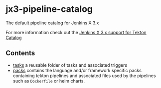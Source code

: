 # jx3-pipeline-catalog

The default pipeline catalog for Jenkins X 3.x

For more information check out the [Jenkins X 3.x support for Tekton Catalog](https://jenkins-x.io/v3/develop/pipeline-catalog/)


## Contents

* [tasks](tasks) a reusable folder of tasks and associated triggers
* [packs](packs) contains the language and/or framework specific packs containing tekton pipelines and associated files used by the pipelines such as `Dockerfile` or helm charts.
